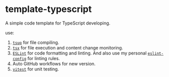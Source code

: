 # template-typescript

A simple code template for TypeScript developing.

use:

1. [`tsup`](https://tsup.egoist.dev/) for file compiling.
2. [`tsx`](https://tsx.is/) for file execution and content change monitoring.
3. [`ESLint`](https://eslint.org/) for code formatting and linting. And also use my personal [`eslint-config`](https://github.com/tinywaves/eslint-config) for linting rules.
4. Auto GitHub workflows for new version.
5. [`vitest`](https://vitest.dev/) for unit testing.
